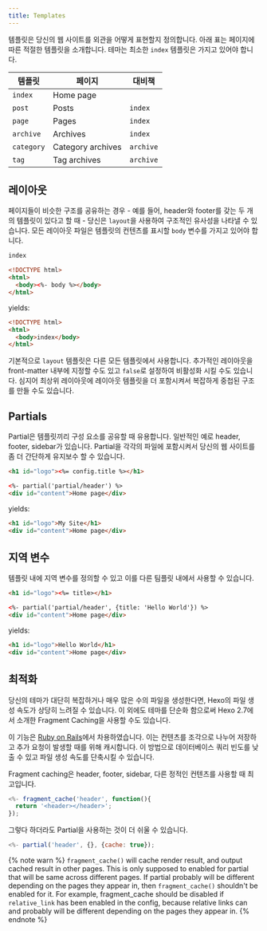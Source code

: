 ```yaml
---
title: Templates
---
```

템플릿은 당신의 웹 사이트를 외관을 어떻게 표현할지 정의합니다. 아래 표는 페이지에 따른 적절한 템플릿을 소개합니다. 테마는 최소한 `index` 템플릿은 가지고 있어야 합니다. 

템플릿 | 페이지 | 대비책
--- | --- | ---
`index` | Home page |
`post` | Posts | `index`
`page` | Pages | `index`
`archive` | Archives | `index`
`category` | Category archives | `archive`
`tag` | Tag archives | `archive`

## 레이아웃

페이지들이 비슷한 구조를 공유하는 경우 - 예를 들어, header와 footer를 갖는 두 개의 템플릿이 있다고 할 때 - 당신은 `layout`을 사용하여 구조적인 유사성을 나타낼 수 있습니다. 모든 레이아웃 파일은 템플릿의 컨텐츠를 표시할 `body` 변수를 가지고 있어야 합니다.

``` html index.ejs
index
```

``` html layout.ejs
<!DOCTYPE html>
<html>
  <body><%- body %></body>
</html>
```

yields:

``` html
<!DOCTYPE html>
<html>
  <body>index</body>
</html>
```

기본적으로 `layout` 템플릿은 다른 모든 템플릿에서 사용합니다. 추가적인 레이아웃을 front-matter 내부에 지정할 수도 있고 `false`로 설정하여 비활성화 시킬 수도 있습니다. 심지어 최상위 레이아웃에 레이아웃 템플릿을 더 포함시켜서 복잡하게 중첩된 구조를 만들 수도 있습니다.

## Partials

Partial은 템플릿끼리 구성 요소를 공유할 때 유용합니다. 일반적인 예로 header, footer, sidebar가 있습니다. Partial을 각각의 파일에 포함시켜서 당신의 웹 사이트를 좀 더 간단하게 유지보수 할 수 있습니다.

``` html partial/header.ejs
<h1 id="logo"><%= config.title %></h1>
```

``` html index.ejs
<%- partial('partial/header') %>
<div id="content">Home page</div>
```

yields:

``` html
<h1 id="logo">My Site</h1>
<div id="content">Home page</div>
```

## 지역 변수

템플릿 내에 지역 변수를 정의할 수 있고 이를 다른 팀플릿 내에서 사용할 수 있습니다.

``` html partial/header.ejs
<h1 id="logo"><%= title></h1>
```

``` html index.ejs
<%- partial('partial/header', {title: 'Hello World'}) %>
<div id="content">Home page</div>
```

yields:

``` html
<h1 id="logo">Hello World</h1>
<div id="content">Home page</div>
```

## 최적화

당신의 테마가 대단히 복잡하거나 매우 많은 수의 파일을 생성한다면, Hexo의 파일 생성 속도가 상당히 느려질 수 있습니다. 이 외에도 테마를 단순화 함으로써 Hexo 2.7에서 소개한 Fragment Caching을 사용할 수도 있습니다.

이 기능은 [Ruby on Rails](http://guides.rubyonrails.org/caching_with_rails.html#fragment-caching)에서 차용하였습니다. 이는 컨텐츠를 조각으로 나누어 저장하고 추가 요청이 발생할 때를 위해 캐시합니다. 이 방법으로 데이터베이스 쿼리 빈도를 낮출 수 있고 파일 생성 속도를 단축시킬 수 있습니다.

Fragment caching은 header, footer, sidebar, 다른 정적인 컨텐츠를 사용할 때 최고입니다.

``` js
<%- fragment_cache('header', function(){
  return '<header></header>';
});
```

그렇다 하더라도 Partial을 사용하는 것이 더 쉬울 수 있습니다.

``` js
<%- partial('header', {}, {cache: true});
```

{% note warn %}
`fragment_cache()` will cache render result, and output cached result in other pages. This is only supposed to enabled for partial that will be same across different pages. If partial probably will be different depending on the pages they appear in, then `fragment_cache()` shouldn't be enabled for it.
For example, fragment_cache should be disabled if `relative_link` has been enabled in the config, because relative links can and probably will be different depending on the pages they appear in.
{% endnote %}

